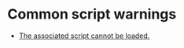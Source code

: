 # Common script warnings
- [The associated script cannot be loaded.](../Script%20Loading%20Issues.md)
